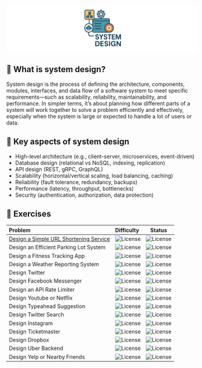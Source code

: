 ![System design](assets/system-design.png)

## 🧠 What is system design?
System design is the process of defining the architecture, components, modules, interfaces, and data flow of a software 
system to meet specific requirements—such as scalability, reliability, maintainability, and performance. 
In simpler terms, it’s about planning how different parts of a system will work together to solve a problem efficiently 
and effectively, especially when the system is large or expected to handle a lot of users or data.

## 🔧 Key aspects of system design
* High-level architecture (e.g., client-server, microservices, event-driven)
* Database design (relational vs NoSQL, indexing, replication)
* API design (REST, gRPC, GraphQL)
* Scalability (horizontal/vertical scaling, load balancing, caching)
* Reliability (fault tolerance, redundancy, backups)
* Performance (latency, throughput, bottlenecks)
* Security (authentication, authorization, data protection)

## 💪 Exercises

| Problem                                                                   | Difficulty                                              |                         Status                          |
|:--------------------------------------------------------------------------|:--------------------------------------------------------|:-------------------------------------------------------:|
| [Design a Simple URL Shortening Service](problems/url-shortening-service) | ![License](https://img.shields.io/badge/Easy-greenblue) | ![License](https://img.shields.io/badge/Done-greenblue) |
| Design an Efficient Parking Lot System                                    | ![License](https://img.shields.io/badge/Easy-greenblue) |   ![License](https://img.shields.io/badge/Todo-gray)    |
| Design a Fitness Tracking App                                             | ![License](https://img.shields.io/badge/Easy-greenblue) |   ![License](https://img.shields.io/badge/Todo-gray)    |
| Design a Weather Reporting System                                         | ![License](https://img.shields.io/badge/Easy-greenblue) |   ![License](https://img.shields.io/badge/Todo-gray)    |
| Design Twitter                                                            | ![License](https://img.shields.io/badge/Medium-orange)  |   ![License](https://img.shields.io/badge/Todo-gray)    |
| Design Facebook Messenger                                                 | ![License](https://img.shields.io/badge/Medium-orange)  |   ![License](https://img.shields.io/badge/Todo-gray)    |
| Design an API Rate Limiter                                                | ![License](https://img.shields.io/badge/Medium-orange)  |   ![License](https://img.shields.io/badge/Todo-gray)    |
| Design Youtube or Netflix                                                 | ![License](https://img.shields.io/badge/Medium-orange)  |   ![License](https://img.shields.io/badge/Todo-gray)    |
| Design Typeahead Suggestion                                               | ![License](https://img.shields.io/badge/Medium-orange)  |   ![License](https://img.shields.io/badge/Todo-gray)    |
| Design Twitter Search                                                     | ![License](https://img.shields.io/badge/Medium-orange)  |   ![License](https://img.shields.io/badge/Todo-gray)    |
| Design Instagram                                                          | ![License](https://img.shields.io/badge/Medium-orange)  |   ![License](https://img.shields.io/badge/Todo-gray)    |
| Design Ticketmaster                                                       | ![License](https://img.shields.io/badge/Hard-red)       |   ![License](https://img.shields.io/badge/Todo-gray)    |
| Design Dropbox                                                            | ![License](https://img.shields.io/badge/Hard-red)       |   ![License](https://img.shields.io/badge/Todo-gray)    |
| Design Uber Backend                                                       | ![License](https://img.shields.io/badge/Hard-red)       |   ![License](https://img.shields.io/badge/Todo-gray)    |
| Design Yelp or Nearby Friends                                             | ![License](https://img.shields.io/badge/Hard-red)       |   ![License](https://img.shields.io/badge/Todo-gray)    |